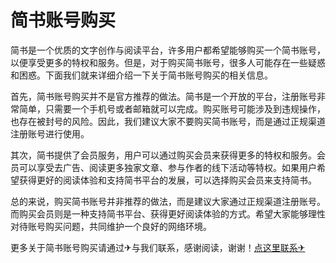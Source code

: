 # 简书账号购买

简书是一个优质的文字创作与阅读平台，许多用户都希望能够购买一个简书账号，以便享受更多的特权和服务。但是，对于购买简书账号，很多人可能存在一些疑惑和困惑。下面我们就来详细介绍一下关于简书账号购买的相关信息。

首先，简书账号购买并不是官方推荐的做法。简书是一个开放的平台，注册账号非常简单，只需要一个手机号或者邮箱就可以完成。购买账号可能涉及到违规操作，也存在被封号的风险。因此，我们建议大家不要购买简书账号，而是通过正规渠道注册账号进行使用。

其次，简书提供了会员服务，用户可以通过购买会员来获得更多的特权和服务。会员可以享受去广告、阅读更多独家文章、参与作者的线下活动等特权。如果用户希望获得更好的阅读体验和支持简书平台的发展，可以选择购买会员来支持简书。

总的来说，购买简书账号并非推荐的做法，而是建议大家通过正规渠道注册账号。而购买会员则是一种支持简书平台、获得更好阅读体验的方式。希望大家能够理性对待账号购买问题，共同维护一个良好的网络环境。

更多关于简书账号购买请通过✈与我们联系，感谢阅读，谢谢！[点这里联系✈](https://ads.k02.cc)